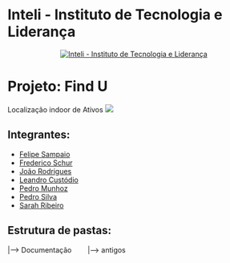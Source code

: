 # Inteli - Instituto de Tecnologia e Liderança

<p align="center">
<a href= "https://www.inteli.edu.br/"><img src="https://www.inteli.edu.br/wp-content/uploads/2021/08/20172028/marca_1-2.png" alt="Inteli - Instituto de Tecnologia e Liderança" border="0"></a>
</p>


# Projeto: Find U
Localização indoor de Ativos
<a><img src="https://github.com/2022M4T3-Inteli/Projeto2/blob/main/src/Frontend/FrontInicial%20-%20Sprint%204/imagens/FIND%20U%20(1).png" border="0"></a>

## Integrantes:
- <a href = "https://www.linkedin.com/in/felipe-sampaio-silva" >Felipe Sampaio</a>
- <a href = "https://www.linkedin.com/in/frederico-schur-6a3313237" >Frederico Schur</a>
- <a href = "https://www.linkedin.com/in/jv-oliveira-rodrigues" >João Rodrigues</a>
- <a href = "https://www.linkedin.com/in/leandro-custodio" >Leandro Custódio</a>
- <a href = "https://www.linkedin.com/in/pedromunhozsouza" >Pedro Munhoz</a>
- <a href = "https://www.linkedin.com/in/pedro-silva-14343022a " >Pedro Silva</a>
- <a href = "https://www.linkedin.com/in/sarah-ribeiro-361130195/" >Sarah Ribeiro</a>


## Estrutura de pastas:
|--> Documentação
&emsp;&emsp;|--> antigos

